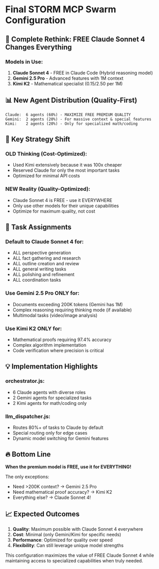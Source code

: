 # Final STORM MCP Swarm Configuration

## 🎯 Complete Rethink: FREE Claude Sonnet 4 Changes Everything

### Models in Use:
1. **Claude Sonnet 4** - FREE in Claude Code (Hybrid reasoning model)
2. **Gemini 2.5 Pro** - Advanced features with 1M context
3. **Kimi K2** - Mathematical specialist ($0.15/$2.50 per 1M)

## 📊 New Agent Distribution (Quality-First)

```
Claude:  6 agents (60%) - MAXIMIZE FREE PREMIUM QUALITY
Gemini:  2 agents (20%) - For massive context & special features
Kimi:    2 agents (20%) - Only for specialized math/coding
```

## 🚀 Key Strategy Shift

### OLD Thinking (Cost-Optimized):
- Used Kimi extensively because it was 100x cheaper
- Reserved Claude for only the most important tasks
- Optimized for minimal API costs

### NEW Reality (Quality-Optimized):
- Claude Sonnet 4 is FREE - use it EVERYWHERE
- Only use other models for their unique capabilities
- Optimize for maximum quality, not cost

## 🎯 Task Assignments

### Default to Claude Sonnet 4 for:
- ALL perspective generation
- ALL fact gathering and research
- ALL outline creation and review
- ALL general writing tasks
- ALL polishing and refinement
- ALL coordination tasks

### Use Gemini 2.5 Pro ONLY for:
- Documents exceeding 200K tokens (Gemini has 1M)
- Complex reasoning requiring thinking mode (if available)
- Multimodal tasks (video/image analysis)

### Use Kimi K2 ONLY for:
- Mathematical proofs requiring 97.4% accuracy
- Complex algorithm implementation
- Code verification where precision is critical

## 💡 Implementation Highlights

### orchestrator.js:
- 6 Claude agents with diverse roles
- 2 Gemini agents for specialized tasks
- 2 Kimi agents for math/coding only

### llm_dispatcher.js:
- Routes 80%+ of tasks to Claude by default
- Special routing only for edge cases
- Dynamic model switching for Gemini features

## 🔥 Bottom Line

**When the premium model is FREE, use it for EVERYTHING!**

The only exceptions:
- Need >200K context? → Gemini 2.5 Pro
- Need mathematical proof accuracy? → Kimi K2
- Everything else? → Claude Sonnet 4!

## 📈 Expected Outcomes

1. **Quality**: Maximum possible with Claude Sonnet 4 everywhere
2. **Cost**: Minimal (only Gemini/Kimi for specific needs)
3. **Performance**: Optimized for quality over speed
4. **Flexibility**: Can still leverage unique model strengths

This configuration maximizes the value of FREE Claude Sonnet 4 while maintaining access to specialized capabilities when truly needed.